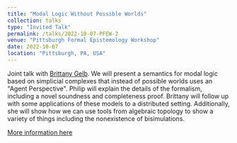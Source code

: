 ```yaml
---
title: "Modal Logic Without Possible Worlds"
collection: talks
type: "Invited Talk"
permalink: /talks/2022-10-07-PFEW-2
venue: "Pittsburgh Formal Epistemology Workshop"
date: 2022-10-07
location: "Pittsburgh, PA, USA"
---
```

Joint talk with [Brittany Gelb](https://reu.dimacs.rutgers.edu/~bg545/). We will present a semantics for modal logic based on simplicial complexes that instead of possible worlds uses an "Agent Perspective". Philip will explain the details of the formalism, including a novel soundness and completeness proof. Brittany will follow up with some applications of these models to a distributed setting. Additionally, she will show how we can use tools from algebraic topology to show a variety of things including the nonexistence of bisimulations.

[More information here](https://francescazafforablando.com/pfew)
